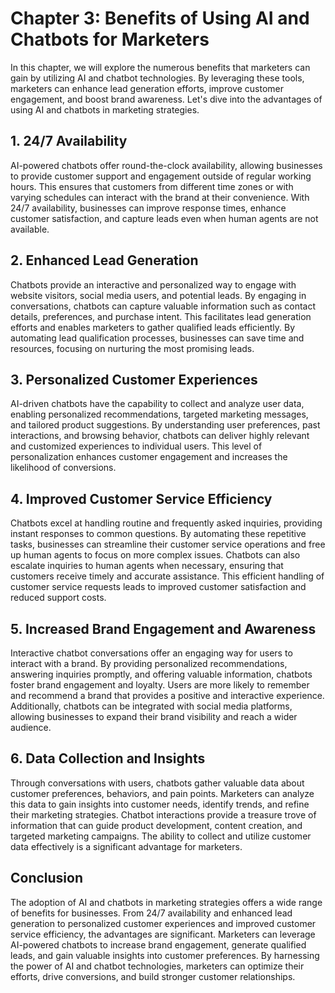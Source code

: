 Chapter 3: Benefits of Using AI and Chatbots for Marketers
==========================================================

In this chapter, we will explore the numerous benefits that marketers can gain by utilizing AI and chatbot technologies. By leveraging these tools, marketers can enhance lead generation efforts, improve customer engagement, and boost brand awareness. Let's dive into the advantages of using AI and chatbots in marketing strategies.

**1. 24/7 Availability**
------------------------

AI-powered chatbots offer round-the-clock availability, allowing businesses to provide customer support and engagement outside of regular working hours. This ensures that customers from different time zones or with varying schedules can interact with the brand at their convenience. With 24/7 availability, businesses can improve response times, enhance customer satisfaction, and capture leads even when human agents are not available.

**2. Enhanced Lead Generation**
-------------------------------

Chatbots provide an interactive and personalized way to engage with website visitors, social media users, and potential leads. By engaging in conversations, chatbots can capture valuable information such as contact details, preferences, and purchase intent. This facilitates lead generation efforts and enables marketers to gather qualified leads efficiently. By automating lead qualification processes, businesses can save time and resources, focusing on nurturing the most promising leads.

**3. Personalized Customer Experiences**
----------------------------------------

AI-driven chatbots have the capability to collect and analyze user data, enabling personalized recommendations, targeted marketing messages, and tailored product suggestions. By understanding user preferences, past interactions, and browsing behavior, chatbots can deliver highly relevant and customized experiences to individual users. This level of personalization enhances customer engagement and increases the likelihood of conversions.

**4. Improved Customer Service Efficiency**
-------------------------------------------

Chatbots excel at handling routine and frequently asked inquiries, providing instant responses to common questions. By automating these repetitive tasks, businesses can streamline their customer service operations and free up human agents to focus on more complex issues. Chatbots can also escalate inquiries to human agents when necessary, ensuring that customers receive timely and accurate assistance. This efficient handling of customer service requests leads to improved customer satisfaction and reduced support costs.

**5. Increased Brand Engagement and Awareness**
-----------------------------------------------

Interactive chatbot conversations offer an engaging way for users to interact with a brand. By providing personalized recommendations, answering inquiries promptly, and offering valuable information, chatbots foster brand engagement and loyalty. Users are more likely to remember and recommend a brand that provides a positive and interactive experience. Additionally, chatbots can be integrated with social media platforms, allowing businesses to expand their brand visibility and reach a wider audience.

**6. Data Collection and Insights**
-----------------------------------

Through conversations with users, chatbots gather valuable data about customer preferences, behaviors, and pain points. Marketers can analyze this data to gain insights into customer needs, identify trends, and refine their marketing strategies. Chatbot interactions provide a treasure trove of information that can guide product development, content creation, and targeted marketing campaigns. The ability to collect and utilize customer data effectively is a significant advantage for marketers.

**Conclusion**
--------------

The adoption of AI and chatbots in marketing strategies offers a wide range of benefits for businesses. From 24/7 availability and enhanced lead generation to personalized customer experiences and improved customer service efficiency, the advantages are significant. Marketers can leverage AI-powered chatbots to increase brand engagement, generate qualified leads, and gain valuable insights into customer preferences. By harnessing the power of AI and chatbot technologies, marketers can optimize their efforts, drive conversions, and build stronger customer relationships.
